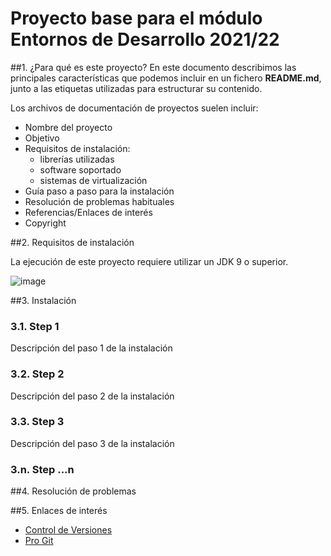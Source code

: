 # Proyecto base para el módulo Entornos de Desarrollo 2021/22

##1. ¿Para qué es este proyecto?
En este documento describimos las principales características que podemos incluir en un fichero **README.md**, junto a las etiquetas utilizadas para estructurar su contenido.

Los archivos de documentación de proyectos suelen incluir:

* Nombre del proyecto
* Objetivo
* Requisitos de instalación: 
  	* librerías utilizadas
  	* software soportado
  	* sistemas de virtualización
* Guía paso a paso para la instalación
* Resolución de problemas habituales
* Referencias/Enlaces de interés
* Copyright



##2.  Requisitos de instalación

La ejecución de este proyecto requiere utilizar un JDK 9 o superior.

![image](https://user-images.githubusercontent.com/73032467/156217644-f0b89096-9739-466d-8a84-0f063ab9d5e8.png)




##3. Instalación

### 3.1. Step 1

Descripción del paso 1 de la instalación

### 3.2. Step 2 

Descripción del paso 2 de la instalación


### 3.3. Step 3

Descripción del paso 3 de la instalación


### 3.n. Step ...n


##4. Resolución de problemas



##5. Enlaces de interés

* [Control de Versiones](https://en.wikipedia.org/wiki/Version_control)
* [Pro Git](https://git-scm.com/book/en/v2)

